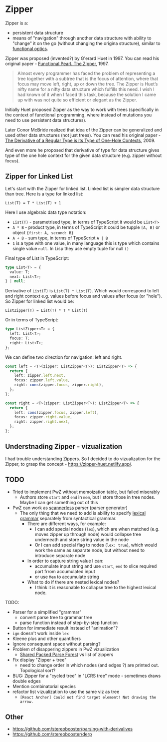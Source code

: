 # Zipper

Zipper is a:

- persistent data structure
- means of "navigation" through another data structure with ability to "change" it on the go (without changing the origina structure), similar to [functional optics](https://www.oreilly.com/library/view/hands-on-functional-programming/9781788831437/d83ecfbf-6713-450e-9e90-8f02253427bf.xhtml).

Zipper was proposed (invented?) by G'erard Huet in 1997. You can read his original paper - [Functional Pearl. The Zipper](https://www.st.cs.uni-saarland.de/edu/seminare/2005/advanced-fp/docs/huet-zipper.pdf), 1997.

> Almost every programmer has faced the problem of representing a tree together with a subtree that is the focus of attention, where that focus may move left, right, up or down the tree. The Zipper is Huet’s nifty name for a nifty data structure which fulfills this need. I wish I had known of it when I faced this task, because the solution I came up with was not quite so efficient or elegant as the Zipper.

Initially Huet proposed Zipper as the way to work with trees (specifically in the context of functional programming, where instead of mutations you need to use persistent data structures).

Later Conor McBride realized that idea of the Zipper can be generalized and used other data structures (not just trees). You can read his original paper - [The Derivative of a Regular Type is its Type of One-Hole Contexts](http://strictlypositive.org/diff.pdf), 2009.

And even more he proposed that derivative of type for data structure gives type of the one hole context for the given data structure (e.g. zipper without focus).

## Zipper for Linked List

Let's start with the Zipper for linked list. Linked list is simpler data structure than tree. Here is a type for linked list:

```
List(T) = T * List(T) + 1
```

Here I use algebraic data type notation:

- `List(T)` - parametrised type, in terms of TypeScript it would be `List<T>`
- `A * B` - product type, in terms of TypeScript it could be tupple `[A, B]` or object `{first: A, second: B}`
- `A + B` - sum type, in terms of TypeScript `A | B`
- `1` is a type with one value, in many language this is type which contains single value `null`. In Lisp they use empty tuple for null `()`

Final type of List in TypeScript:

```ts
type List<T> = {
  value: T;
  next: List<T>;
} | null;
```

Derivative of `List(T)` is `List(T) * List(T)`. Which would correspond to left and right context e.g. values before focus and values after focus (or "hole"). So Zipper for linked list would be:

```
ListZipper(T) = List(T) * T * List(T)
```

Or in terms of TypeScript:

```ts
type ListZipper<T> = {
  left: List<T>;
  focus: T;
  right: List<T>;
};
```

We can define two direction for navigation: left and right.

```ts
const left = <T>(zipper: ListZipper<T>): ListZipper<T> => {
  return {
    left: zipper.left.next,
    focus: zipper.left.value,
    right: cons(zipper.focus, zipper.right),
  };
};

const right = <T>(zipper: ListZipper<T>): ListZipper<T> => {
  return {
    left: cons(zipper.focus, zipper.left),
    focus: zipper.right.value,
    right: zipper.right.next,
  };
};
```

## Understnading Zipper - vizualization

I had trouble understanding Zippers. So I decided to do vizualization for the Zipper, to grasp the concept - https://zipper-huet.netlify.app/.

## TODO

- Tried to implement PwZ without memoization table, but failed miserably
  - Authors store `start` and `end` in `mem`, but I store those in tree nodes. Maybe I can get something out of this
- PwZ can work as [scannerless](https://en.wikipedia.org/wiki/Scannerless_parsing) parser (parser generator)
  - The only thing that we need to add is ability to specify [lexical grammar](https://spoofax.dev/references/sdf3/lexical-syntax/) separately from syntactical grammar.
    - There are different ways, for example:
      - I can add special nodes (`lex`), which are when matched (e.g. moves zipper up through node) would collapse tree underneath and store string value in the node
      - Or I can add special flag to nodes (`lex: true`), which would work the same as separate node, but without need to introduce separate node
    - In order to capture string value I can:
      - accumulate input string and use `start`, `end` to slice required part frrom accumulated input
      - or use `Mem` to accumulate string
    - What to do if there are nested lexical nodes?
      - I think it is reasonable to collapse tree to the highest lexical node.

TODO:

- Parser for a simplified "grammar"
  - convert parse tree to grammar tree
  - parse function instead of step-by-step function
- Button for immediate result instead of "animation"?
- `ign` doesn't work inside `lex`
- Kleene plus and other quantifiers
- Ignore consequent space without parsing?
- Problem of disappering zippers in PwZ vizualization
  - [Shared Packed Parse Forest](https://lark-parser.readthedocs.io/en/latest/_static/sppf/sppf.html) vs list of zippers
- Fix display "Zipper + tree"
  - need to change order in which nodes (and edges ?) are printed out. Topological sort?
- BUG: Zipper for a "cycled tree" in "LCRS tree" mode - sometimes draws double edges
- Mention combinatorial species
- refactor list vizualization to use the same viz as tree
  - `[React Archer] Could not find target element! Not drawing the arrow.`

## Other

- https://github.com/stereobooster/parsing-with-derivalives
- https://github.com/stereobooster/derp
